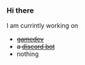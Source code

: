 ### Hi there ###
I am currintly working on
   * ~~[gamedev](https://github.com/greenstar-productions/divel)~~
   * ~~a [discord bot](https://github.com/haovipaws/mathbot)~~
   * nothing
<!--
**haovipaws/haovipaws** is a ✨ _special_ ✨ repository because its `README.md` (this file) appears on your GitHub profile.

Here are some ideas to get you started:

- 🔭 I’m currently working on ...
- 🌱 I’m currently learning ...
- 👯 I’m looking to collaborate on ...
- 🤔 I’m looking for help with ...
- 💬 Ask me about ...
- 📫 How to reach me: ...
- 😄 Pronouns: ...
- ⚡ Fun fact: ...
-->
